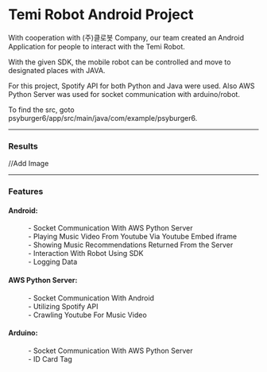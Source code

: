 <h1>Temi Robot Android Project</h1>

With cooperation with (주)클로봇 Company, our team created an Android Application for people to interact with the Temi Robot.

With the given SDK, the mobile robot can be controlled and move to designated places with JAVA.

For this project, Spotify API for both Python and Java were used. Also AWS Python Server was used for socket communication with arduino/robot.

To find the src, goto psyburger6/app/src/main/java/com/example/psyburger6.

<hr>
<h3>Results</h3>
//Add Image <br>

<hr>
<h3>Features</h3>
<div>
  <h4>Android:</h4>
  <dl>
    <dd>
      - Socket Communication With AWS Python Server<br>
      - Playing Music Video From Youtube Via Youtube Embed iframe<br>
      - Showing Music Recommendations Returned From the Server<br>
      - Interaction With Robot Using SDK<br>
      - Logging Data<br>
    </dd>
  </dl>
  
  <h4>AWS Python Server:</h4>
  <dl>
    <dd>
      - Socket Communication With Android<br>
      - Utilizing Spotify API<br>
      - Crawling Youtube For Music Video<br>
    </dd>
  </dl>

  <h4>Arduino:</h4>
  <dl>
    <dd>
      - Socket Communication With AWS Python Server<br>
      - ID Card Tag
    </dd>
  </dl>
  
</div>
